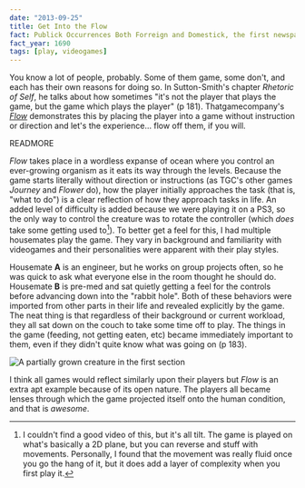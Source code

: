 ```yaml
---
date: "2013-09-25"
title: Get Into the Flow
fact: Publick Occurrences Both Forreign and Domestick, the first newspaper to appear in the Americas, is published for the first and only time.
fact_year: 1690
tags: [play, videogames]
---
```


You know a lot of people, probably. Some of them game, some don't, and each has their own reasons for doing so. In Sutton-Smith's chapter _Rhetoric of Self_, he talks about how sometimes "it's not the player that plays the game, but the game which plays the player" (p 181). Thatgamecompany's [_Flow_](http://www.jenovachen.com/flowingames/flowing.htm) demonstrates this by placing the player into a game without instruction or direction and let's the experience… flow off them, if you will.

READMORE

_Flow_ takes place in a wordless expanse of ocean where you control an ever-growing organism as it eats its way through the levels. Because the game starts literally without direction or instructions (as TGC's other games _Journey_ and _Flower_ do), how the player initially approaches the task (that is, "what to do") is a clear reflection of how they approach tasks in life. An added level of difficulty is added because we were playing it on a PS3, so the only way to control the creature was to rotate the controller (which _does_ take some getting used to[^1]). To better get a feel for this, I had multiple housemates play the game. They vary in background and familiarity with videogames and their personalities were apparent with their play styles.

Housemate **A** is an engineer, but he works on group projects often, so he was quick to ask what everyone else in the room thought he should do. Housemate **B** is pre-med and sat quietly getting a feel for the controls before advancing down into the "rabbit hole". Both of these behaviors were imported from other parts in their life and revealed explicitly by the game. The neat thing is that regardless of their background or current workload, they all sat down on the couch to take some time off to play. The things in the game (feeding, not getting eaten, etc) became immediately important to them, even if they didn't quite know what was going on (p 183).

![A partially grown creature in the first section](https://i.imgur.com/xLeeDwF.jpg)

I think all games would reflect similarly upon their players but _Flow_ is an extra apt example because of its open nature. The players all became lenses through which the game projected itself onto the human condition, and that is _awesome_.

[^1]: I couldn't find a good video of this, but it's all tilt. The game is played on what's basically a 2D plane, but you can reverse and stuff with movements. Personally, I found that the movement was really fluid once you go the hang of it, but it does add a layer of complexity when you first play it.
